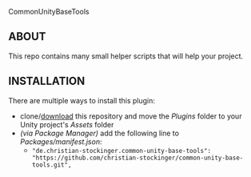 CommonUnityBaseTools

## ABOUT

This repo contains many small helper scripts that will help your project.

## INSTALLATION

There are multiple ways to install this plugin:

- clone/[download](https://github.com/christian-stockinger/common-unity-base-tools/archive/main.zip) this repository and move the *Plugins* folder to your Unity project's *Assets* folder
- *(via Package Manager)* add the following line to *Packages/manifest.json*:
  - `"de.christian-stockinger.common-unity-base-tools": "https://github.com/christian-stockinger/common-unity-base-tools.git",`

